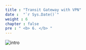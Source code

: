 ```yaml
---
title : "Transit Gateway with VPN"
date :  "`r Sys.Date()`" 
weight : 6
chapter : false
pre : " <b> 6. </b> "
---
```



![intro](/aws-fcj/ws2/images/2.content/transit-vpn.png)